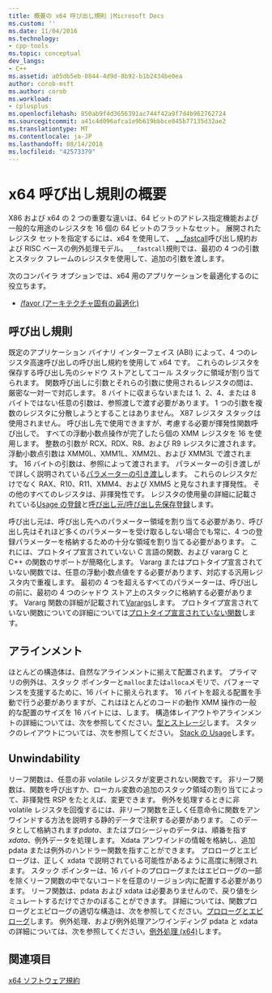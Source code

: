 ```yaml
---
title: 概要の x64 呼び出し規則 |Microsoft Docs
ms.custom: ''
ms.date: 11/04/2016
ms.technology:
- cpp-tools
ms.topic: conceptual
dev_langs:
- C++
ms.assetid: a05db5eb-0844-4d9d-8b92-b1b2434be0ea
author: corob-msft
ms.author: corob
ms.workload:
- cplusplus
ms.openlocfilehash: 850ab9f4d3656391ac744f42a9f7d4b962762724
ms.sourcegitcommit: a41c4d096afca1e9b619bbbce045b77135d32ae2
ms.translationtype: MT
ms.contentlocale: ja-JP
ms.lasthandoff: 08/14/2018
ms.locfileid: "42573379"
---
```

# <a name="overview-of-x64-calling-conventions"></a>x64 呼び出し規則の概要
X86 および x64 の 2 つの重要な違いは、64 ビットのアドレス指定機能および一般的な用途のレジスタを 16 個の 64 ビットのフラットなセット。 展開されたレジスタ セットを指定するには、x64 を使用して、 [_ _fastcall](../cpp/fastcall.md)呼び出し規約および RISC ベースの例外処理モデル。 `__fastcall`規則では、最初の 4 つの引数とスタック フレームのレジスタを使用して、追加の引数を渡します。  
  
 次のコンパイラ オプションでは、x64 用のアプリケーションを最適化するのに役立ちます。  
  
-   [/favor (アーキテクチャ固有の最適化)](../build/reference/favor-optimize-for-architecture-specifics.md)  
  
## <a name="calling-convention"></a>呼び出し規則  
 既定のアプリケーション バイナリ インターフェイス (ABI) によって、4 つのレジスタ高速呼び出しの呼び出し規約を使用して x64 です。 これらのレジスタを保存する呼び出し先のシャドウ ストアとしてコール スタックに領域が割り当てられます。 関数呼び出しに引数とそれらの引数に使用されるレジスタの間は、厳密な一対一で対応します。 8 バイトに収まらないまたは 1、2、4、または 8 バイトではない任意の引数は、参照渡しで渡す必要があります。 1 つの引数を複数のレジスタに分散しようとすることはありません。 X87 レジスタ スタックは使用されません。 呼び出し先で使用できますが、考慮する必要が揮発性関数呼び出しで。 すべての浮動小数点操作が完了したら個の XMM レジスタを 16 を使用します。 整数の引数が RCX、RDX、R8、および R9 レジスタに渡されます。 浮動小数点引数は XMM0L、XMM1L、XMM2L、および XMM3L で渡されます。 16 バイトの引数は、参照によって渡されます。 パラメーターの引き渡しがで詳しく説明されている[パラメーターの引き渡し](../build/parameter-passing.md)します。 これらのレジスタだけでなく RAX、R10、R11、XMM4、および XMM5 と見なされます揮発性。 その他のすべてのレジスタは、非揮発性です。 レジスタの使用量の詳細に記載されている[Usage の登録](../build/register-usage.md)と[呼び出し元/呼び出し先保存登録](../build/caller-callee-saved-registers.md)します。  
  
 呼び出し元は、呼び出し先へのパラメーター領域を割り当てる必要があり、呼び出し先はそれほど多くのパラメーターを受け取るしない場合でも常に、4 つの登録パラメーターを格納するための十分な領域を割り当てる必要があります。 これには、プロトタイプ宣言されていない C 言語の関数、および vararg C と C++ の関数のサポートが簡略化します。 Vararg またはプロトタイプ宣言されていない関数では、任意の浮動小数点値をする必要があります、対応する汎用レジスタ内で重複します。 最初の 4 つを超えるすべてのパラメーターは、呼び出しの前に、最初の 4 つのシャドウ ストア上のスタックに格納する必要があります。 Vararg 関数の詳細が記載されて[Varargs](../build/varargs.md)します。 プロトタイプ宣言されていない関数についての詳細については[プロトタイプ宣言されていない関数](../build/unprototyped-functions.md)します。  
  
## <a name="alignment"></a>アラインメント  
 ほとんどの構造体は、自然なアラインメントに揃えて配置されます。 プライマリの例外は、スタック ポインターと`malloc`または`alloca`メモリで、パフォーマンスを支援するために、16 バイトに揃えられます。 16 バイトを超える配置を手動で行う必要がありますが、これはほとんどのコードの動作 XMM 操作の一般的な配置のサイズを 16 バイトには、します。 構造体レイアウトやアラインメントの詳細については、次を参照してください。[型とストレージ](../build/types-and-storage.md)します。 スタックのレイアウトについては、次を参照してください。 [Stack の Usage](../build/stack-usage.md)します。  
  
## <a name="unwindability"></a>Unwindability  
 リーフ関数は、任意の非 volatile レジスタが変更されない関数です。 非リーフ関数は、関数を呼び出すか、ローカル変数の追加のスタック領域の割り当てによって、非揮発性 RSP をたとえば、変更できます。 例外を処理するときに非 volatile レジスタを回復するには、非リーフ関数を正しく任意命令に関数をアンワインドする方法を説明する静的データで注釈する必要があります。 このデータとして格納されます*pdata*、またはプロシージャのデータは、順番を指す*xdata*、例外データを処理します。 Xdata アンワインドの情報を格納し、追加 pdata または例外のハンドラー関数を指すことができます。 プロローグとエピローグは、正しく xdata で説明されている可能性があるように高度に制限されます。 スタック ポインターは、16 バイトのプロローグまたはエピローグの一部を除くリーフ関数の中でないコードを任意のリージョン内に配置する必要があります。 リーフ関数は、pdata および xdata は必要ありませんので、戻り値をシミュレートするだけでさかのぼることができます。 詳細については、関数プロローグとエピローグの適切な構造は、次を参照してください。[プロローグとエピローグ](../build/prolog-and-epilog.md)します。 例外処理、および例外処理アンワインディング pdata と xdata の詳細については、次を参照してください。[例外処理 (x64)](../build/exception-handling-x64.md)します。  
  
## <a name="see-also"></a>関連項目  
 [x64 ソフトウェア規約](../build/x64-software-conventions.md)